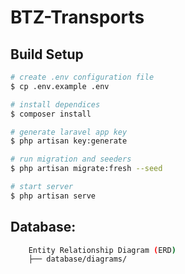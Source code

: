 # BTZ-Transports

## Build Setup

```bash
# create .env configuration file
$ cp .env.example .env

# install dependices
$ composer install

# generate laravel app key
$ php artisan key:generate

# run migration and seeders
$ php artisan migrate:fresh --seed

# start server
$ php artisan serve
```

## Database:
```bash
    Entity Relationship Diagram (ERD)
    ├── database/diagrams/
```    